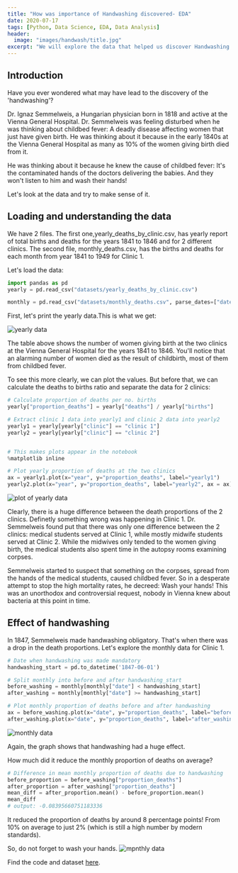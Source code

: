 ```yaml
---
title: "How was importance of Handwashing discovered- EDA"
date: 2020-07-17
tags: [Python, Data Science, EDA, Data Analysis]
header:
  image: "images/handwash/title.jpg"
excerpt: "We will explore the data that helped us discover Handwashing."
---
```


## Introduction
Have you ever wondered what may have lead to the discovery of the 'handwashing'?

Dr. Ignaz Semmelweis, a Hungarian physician born in 1818 and active at the Vienna General Hospital. Dr. Semmelweis was feeling disturbed when he was thinking about childbed fever: A deadly disease affecting women that just have given birth. He was thinking about it because in the early 1840s at the Vienna General Hospital as many as 10% of the women giving birth died from it.

 He was thinking about it because he knew the cause of childbed fever: It's the contaminated hands of the doctors delivering the babies. And they won't listen to him and wash their hands!

 Let's look at the data and try to make sense of it.

 ## Loading and understanding the data

 We have 2 files. The first one,yearly_deaths_by_clinic.csv, has yearly report of total births and deaths for the years 1841 to 1846 and for 2 different clinics. The second file, monthly_deaths.csv, has the births and deaths for each month from year 1841 to 1949 for Clinic 1.

 Let's load the data:
 ```python
 import pandas as pd
 yearly = pd.read_csv("datasets/yearly_deaths_by_clinic.csv")

 monthly = pd.read_csv("datasets/monthly_deaths.csv", parse_dates=["date"])
 ```

First, let's print the yearly data.This is what we get:

<img src="{{ site.url }}{{ site.baseurl }}/images/handwash/1.PNG" alt="yearly data">

The table above shows the number of women giving birth at the two clinics at the Vienna General Hospital for the years 1841 to 1846. You'll notice that an alarming number of women died as the result of childbirth, most of them from childbed fever.

To see this more clearly, we can plot  the values. But before that, we can calculate the deaths to births ratio and separate the data for 2 clinics:
```python
# Calculate proportion of deaths per no. births
yearly["proportion_deaths"] = yearly["deaths"] / yearly["births"]

# Extract clinic 1 data into yearly1 and clinic 2 data into yearly2
yearly1 = yearly[yearly["clinic"] == "clinic 1"]
yearly2 = yearly[yearly["clinic"] == "clinic 2"]


# This makes plots appear in the notebook
%matplotlib inline

# Plot yearly proportion of deaths at the two clinics
ax = yearly1.plot(x="year", y="proportion_deaths", label="yearly1")
yearly2.plot(x="year", y="proportion_deaths", label="yearly2", ax = ax)
```
<img src="{{ site.url }}{{ site.baseurl }}/images/handwash/2.PNG" alt="plot of yearly data">

Clearly, there is a huge difference between the death proportions of the 2 clinics. Definetly something wrong was happening in Clinic 1.
Dr. Semmelweis found put that there was only one difference between the 2 clinics:
medical students served at Clinic 1, while mostly midwife students served at Clinic 2.
While the midwives only tended to the women giving birth, the medical students also spent time in the autopsy rooms examining corpses.

Semmelweis started to suspect that something on the corpses, spread from the hands of the medical students, caused childbed fever. So in a desperate attempt to stop the high mortality rates, he decreed: Wash your hands! This was an unorthodox and controversial request, nobody in Vienna knew about bacteria at this point in time.

## Effect of handwashing
In 1847, Semmelweis made handwashing obligatory. That's when there was a drop in the death proportions. Let's explore the monthly data for Clinic 1.

```python
# Date when handwashing was made mandatory
handwashing_start = pd.to_datetime('1847-06-01')

# Split monthly into before and after handwashing_start
before_washing = monthly[monthly["date"] < handwashing_start]
after_washing = monthly[monthly["date"] >= handwashing_start]

# Plot monthly proportion of deaths before and after handwashing
ax = before_washing.plot(x="date", y="proportion_deaths", label="before_washing")
after_washing.plot(x="date", y="proportion_deaths", label="after_washing", ax=ax)
```
<img src="{{ site.url }}{{ site.baseurl }}/images/handwash/3.PNG" alt="monthly data">

Again, the graph shows that handwashing had a huge effect.

 How much did it reduce the monthly proportion of deaths on average?
 ```python
 # Difference in mean monthly proportion of deaths due to handwashing
 before_proportion = before_washing["proportion_deaths"]
 after_proportion = after_washing["proportion_deaths"]
 mean_diff = after_proportion.mean() - before_proportion.mean()
 mean_diff
 # output: -0.08395660751183336
 ```
It reduced the proportion of deaths by around 8 percentage points! From 10% on average to just 2% (which is still a high number by modern standards).

So, do not forget to wash your hands.
<img src="{{ site.url }}{{ site.baseurl }}/images/handwash/hw1.PNG" alt="mpnthly data">

Find the code and dataset [here](https://github.com/mananjhaveri/DataCamp/tree/master/Dr.%20Semmelweis%20and%20the%20Discovery%20of%20Handwashing).
